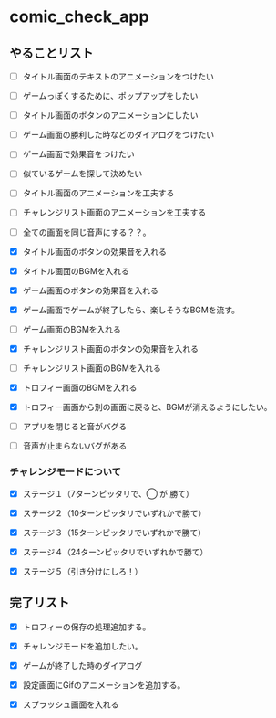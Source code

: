 # comic_check_app

## やることリスト

- [ ] タイトル画面のテキストのアニメーションをつけたい
- [ ] ゲームっぽくするために、ポップアップをしたい
- [ ] タイトル画面のボタンのアニメーションにしたい
- [ ] ゲーム画面の勝利した時などのダイアログをつけたい
- [ ] ゲーム画面で効果音をつけたい
- [ ] 似ているゲームを探して決めたい
- [ ] タイトル画面のアニメーションを工夫する
- [ ] チャレンジリスト画面のアニメーションを工夫する

- [ ] 全ての画面を同じ音声にする？？。

- [x] タイトル画面のボタンの効果音を入れる
- [x] タイトル画面のBGMを入れる

- [x] ゲーム画面のボタンの効果音を入れる
- [x] ゲーム画面でゲームが終了したら、楽しそうなBGMを流す。
- [ ] ゲーム画面のBGMを入れる

- [x] チャレンジリスト画面のボタンの効果音を入れる
- [ ] チャレンジリスト画面のBGMを入れる

- [x] トロフィー画面のBGMを入れる
- [x] トロフィー画面から別の画面に戻ると、BGMが消えるようにしたい。

- [ ] アプリを閉じると音がバグる
- [ ] 音声が止まらないバグがある



### チャレンジモードについて
- [x] ステージ１（7ターンピッタリで、◯ が 勝て）
- [x] ステージ２（10ターンピッタリでいずれかで勝て）
- [x] ステージ３（15ターンピッタリでいずれかで勝て）
- [x] ステージ４（24ターンピッタリでいずれかで勝て）
- [x] ステージ５（引き分けにしろ！） 


## 完了リスト
- [x] トロフィーの保存の処理追加する。
- [x] チャレンジモードを追加したい。
- [x] ゲームが終了した時のダイアログ
- [x] 設定画面にGifのアニメーションを追加する。
- [x] スプラッシュ画面を入れる

 
